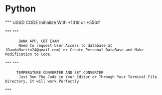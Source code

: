 # Python
"""
          USSD CODE 
          Initialize With *131# or *556#
          
"""
"""
          
          BANK APP, CBT EXAM
          Need to request User Access to database at (DaudaMartin24@gmail.com) or Create Personal DataBase and Make Modification to Code.
"""
"""
         
         TEMPERATURE CONVERTER AND SET CONVERTER
          Just Run The Code in Your Editor or Through Your Terminal File Directory, It will work Perfectly
"""
